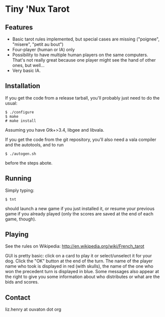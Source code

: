 Tiny 'Nux Tarot
===============

Features
--------
* Basic tarot rules implemented, but special cases are missing
  ("poignee", "misere", "petit au bout")
* Four-player (human or IA) only
* Possibility to have multiple human players on the same
  computers. That's not really great because one player might see the
  hand of other ones, but well...  
* Very basic IA.




Installation
------------
If you get the code from a release tarball, you'll probably just need
to do the usual:

    $ ./configure
    $ make
    # make install
    
Assuming you have Gtk+>3.4, libgee and libvala.

If you get the code from the git repository, you'll also need a vala
compiler and the autotools, and to run 

    $ ./autogen.sh

before the steps abote.

Running
-------
Simply typing:

    $ tnt
    
should launch a new game if you just installed it, or resume your
previous game if you already played (only the scores are saved at the
end of each game, though).
    
Playing
-------
See the rules on Wikipedia: http://en.wikipedia.org/wiki/French_tarot

GUI is pretty basic: click on a card to play it or select/unselect it
for your dog. Click the "OK" button at the end of the turn. The
name of the player name who took is displayed in red (with skulls),
the name of the one who won the precedent turn is displayed in
blue. Some messages also appear at the right to give you some
information about who distributes or what are the bids and scores.

Contact
-------
liz.henry at ouvaton dot org
